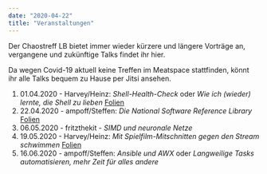 ```yaml
---
date: "2020-04-22"
title: "Veranstaltungen"
---
```


Der Chaostreff LB bietet immer wieder kürzere und längere Vorträge an, vergangene und zukünftige Talks findet ihr hier.

Da wegen Covid-19 aktuell keine Treffen im Meatspace stattfinden, könnt ihr alle Talks bequem zu Hause per Jitsi
ansehen.


1. 01.04.2020 - Harvey/Heinz: _Shell-Health-Check_ oder _Wie ich (wieder) lernte, die Shell zu lieben_ [Folien](https://complb.de/stammtisch20200401/CompLB-Kramski-Shell-Check-20200325_v02.pdf)
2. 22.04.2020 - ampoff/Steffen: _Die National Software Reference Library_ [Folien](https://complb.de/stammtisch20200422/nsrl_short.pdf)
3. 06.05.2020 - fritzthekit - _SIMD und neuronale Netze_
4. 19.05.2020 - Harvey/Heinz: _Mit Spielfilm-Mitschnitten gegen den Stream schwimmen_ [Folien](https://complb.de/stammtisch2020519/CompLB-Kramski-Home-Recording-20200519_v01.2.pdf)
5. 16.06.2020 - ampoff/Steffen: _Ansible und AWX_ oder _Langweilige Tasks automatisieren, mehr Zeit für alles andere_
